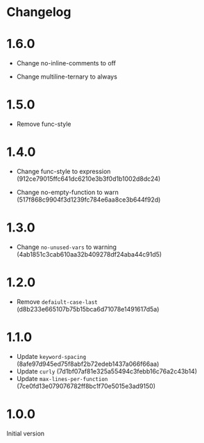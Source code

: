 # Changelog

# 1.6.0

- Change no-inline-comments to off
  
- Change multiline-ternary to always

# 1.5.0

- Remove func-style

# 1.4.0

- Change func-style to expression (912ce79015ffc641dc6210e3b3f0d1b1002d8dc24)

- Change no-empty-function to warn (517f868c9904f3d1239fc784e6aa8ce3b644f92d)

# 1.3.0

- Change `no-unused-vars` to warning (4ab1851c3cab610aa32b409278df24aba44c91d5)

# 1.2.0

- Remove `defaiult-case-last` (d8b233e665107b75b15bca6d71078e1491617d5a)

# 1.1.0

- Update `keyword-spacing` (8afe97d945ed75f8abf2b72edeb1437a066f66aa)
- Update `curly` (7d1bf07af81e325a55494c3febb16c76a2c43b14)
- Update `max-lines-per-function` (7ce0fd13e079076782ff8bc1f70e5015e3ad9150)

# 1.0.0

Initial version
